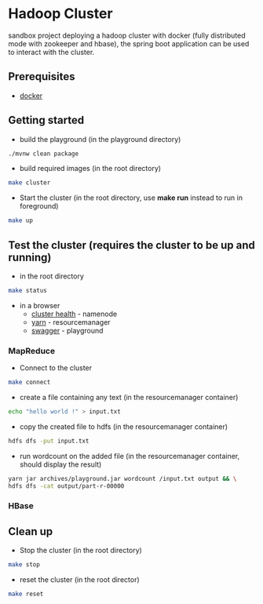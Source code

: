 # Hadoop Cluster

sandbox project deploying a hadoop cluster with docker (fully distributed mode with zookeeper and hbase), the spring boot application can be used to interact with the cluster.

## Prerequisites

- [docker](https://docs.docker.com/install/)

## Getting started

- build the playground (in the playground directory)

```bash
./mvnw clean package
```

- build required images (in the root directory)

```bash
make cluster
```

- Start the cluster (in the root directory, use **make run** instead to run in foreground)

```bash
make up
```

## Test the cluster (requires the cluster to be up and running)

- in the root directory

```bash
make status
```

- in a browser
  - [cluster health](http://localhost:9870) - namenode
  - [yarn](http://localhost:8088) - resourcemanager
  - [swagger](http://localhost:7080/swagger) - playground

### MapReduce

- Connect to the cluster

```bash
make connect
```

- create a file containing any text (in the resourcemanager container)

```bash
echo "hello world !" > input.txt
```

- copy the created file to hdfs (in the resourcemanager container)

```bash
hdfs dfs -put input.txt
```

- run wordcount on the added file (in the resourcemanager container, should display the result)

```bash
yarn jar archives/playground.jar wordcount /input.txt output && \
hdfs dfs -cat output/part-r-00000
```

### HBase

## Clean up

- Stop the cluster (in the root directory)

```bash
make stop
```

- reset the cluster (in the root director)

```bash
make reset
```
